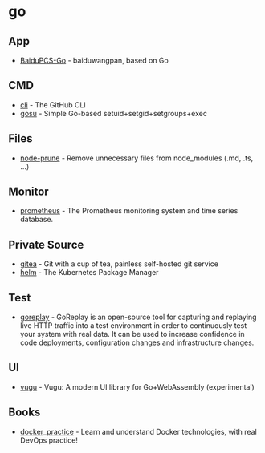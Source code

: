 # go

## App

- [BaiduPCS-Go](https://github.com/iikira/BaiduPCS-Go) - baiduwangpan, based on Go

## CMD

- [cli](https://github.com/cli/cli) - The GitHub CLI
- [gosu](https://github.com/tianon/gosu) - Simple Go-based setuid+setgid+setgroups+exec

## Files

- [node-prune](https://github.com/tj/node-prune) - Remove unnecessary files from node_modules (.md, .ts, ...)

## Monitor

- [prometheus](https://github.com/prometheus/prometheus) - The Prometheus monitoring system and time series database.

## Private Source


- [gitea](https://github.com/go-gitea/gitea) - Git with a cup of tea, painless self-hosted git service
- [helm](https://github.com/helm/helm) - The Kubernetes Package Manager

## Test

- [goreplay](https://github.com/buger/goreplay) - GoReplay is an open-source tool for capturing and replaying live HTTP traffic into a test environment in order to continuously test your system with real data. It can be used to increase confidence in code deployments, configuration changes and infrastructure changes.


## UI

- [vugu](https://github.com/vugu/vugu) - Vugu: A modern UI library for Go+WebAssembly (experimental)

## Books

- [docker_practice](https://github.com/yeasy/docker_practice) - Learn and understand Docker technologies, with real DevOps practice!